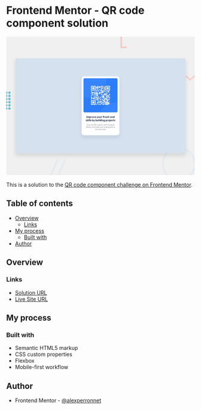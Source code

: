 # Frontend Mentor - QR code component solution

![Design preview for the QR code component coding challenge](./design/desktop-preview.jpg)

This is a solution to the [QR code component challenge on Frontend Mentor](https://www.frontendmentor.io/challenges/qr-code-component-iux_sIO_H).

## Table of contents

- [Overview](#overview)
  - [Links](#links)
- [My process](#my-process)
  - [Built with](#built-with)
- [Author](#author)

## Overview

### Links

- [Solution URL](https://www.frontendmentor.io/solutions/qr-code-component-vozwXFb0ov)
- [Live Site URL](https://ap-fem-qr-code-component.netlify.app/)

## My process

### Built with

- Semantic HTML5 markup
- CSS custom properties
- Flexbox
- Mobile-first workflow

## Author

- Frontend Mentor - [@alexperronnet](https://www.frontendmentor.io/profile/alexperronnet)
